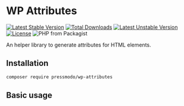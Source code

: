# WP Attributes
[![Latest Stable Version](https://img.shields.io/packagist/v/pressmodo/wp-attributes.svg)](https://packagist.org/packages/pressmodo/wp-attributes)
[![Total Downloads](https://img.shields.io/packagist/dt/pressmodo/wp-attributes.svg)](https://packagist.org/packages/pressmodo/wp-attributes)
[![Latest Unstable Version](https://img.shields.io/packagist/vpre/pressmodo/wp-attributes.svg)](https://packagist.org/packages/pressmodo/wp-attributes)
[![License](https://img.shields.io/packagist/l/pressmodo/wp-attributes.svg)](https://packagist.org/packages/pressmodo/wp-attributes)
![PHP from Packagist](https://img.shields.io/packagist/php-v/pressmodo/wp-attributes)

An helper library to generate attributes for HTML elements.

## Installation
``` bash
composer require pressmodo/wp-attributes
```

## Basic usage
```php

```
